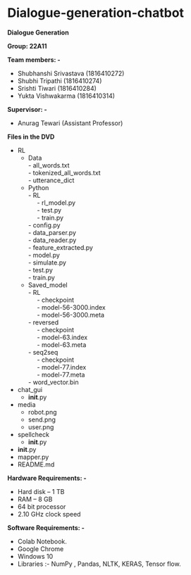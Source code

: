 # Dialogue-generation-chatbot
**Dialogue Generation**

**Group: 22A11**

**Team members: -**

- Shubhanshi Srivastava (1816410272)
- Shubhi Tripathi (1816410274)
- Srishti Tiwari (1816410284)
- Yukta Vishwakarma (1816410314)

**Supervisor: -**

- Anurag Tewari (Assistant Professor)

**Files in the DVD**
 - RL
     - Data <br/>
           - all_words.txt <br/>
           - tokenized_all_words.txt <br/>
           - utterance_dict
     - Python <br/>
           - RL <br/>
               &nbsp;&nbsp;&nbsp;&nbsp;&nbsp;- rl_model.py<br/>
               &nbsp;&nbsp;&nbsp;&nbsp;&nbsp;- test.py <br/>
               &nbsp;&nbsp;&nbsp;&nbsp;&nbsp;- train.py <br/>
           - config.py <br/> 
           - data_parser.py <br/>
           - data_reader.py <br/>
           - feature_extracted.py <br/>
           - model.py <br/>
           - simulate.py <br/>
           - test.py <br/>
           - train.py <br/>
     - Saved_model <br/>
           - RL <br/>
               &nbsp;&nbsp;&nbsp;&nbsp;&nbsp;- checkpoint <br/>
               &nbsp;&nbsp;&nbsp;&nbsp;&nbsp;- model-56-3000.index <br/>
               &nbsp;&nbsp;&nbsp;&nbsp;&nbsp;- model-56-3000.meta <br/>
           - reversed <br/>
               &nbsp;&nbsp;&nbsp;&nbsp;&nbsp;- checkpoint <br/>
               &nbsp;&nbsp;&nbsp;&nbsp;&nbsp;- model-63.index <br/>
               &nbsp;&nbsp;&nbsp;&nbsp;&nbsp;- model-63.meta <br/>
           - seq2seq <br/>
               &nbsp;&nbsp;&nbsp;&nbsp;&nbsp;- checkpoint <br/>
               &nbsp;&nbsp;&nbsp;&nbsp;&nbsp;- model-77.index <br/>
               &nbsp;&nbsp;&nbsp;&nbsp;&nbsp;- model-77.meta <br/>
           - word_vector.bin
- chat_gui
     - __init__.py
- media 
     - robot.png
     - send.png
     - user.png
- spellcheck
     - __init__.py
- __init__.py
- mapper.py
- README.md

**Hardware Requirements: -**

- Hard disk – 1 TB
- RAM – 8 GB
- 64 bit processor
- 2.10 GHz clock speed

**Software Requirements: -**

- Colab Notebook.
- Google Chrome
- Windows 10
- Libraries :- NumPy , Pandas, NLTK, KERAS, Tensor flow.
